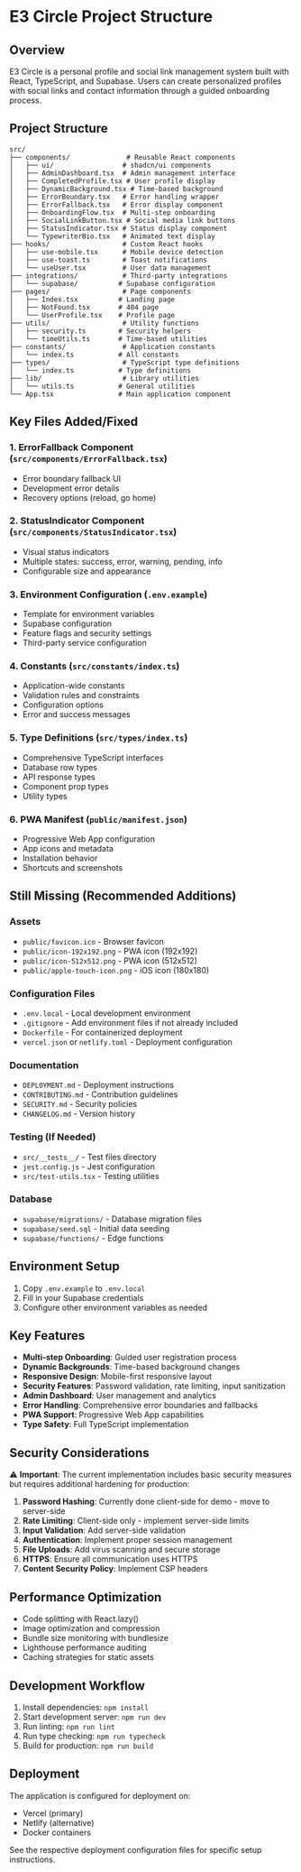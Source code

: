 # E3 Circle Project Structure

## Overview
E3 Circle is a personal profile and social link management system built with React, TypeScript, and Supabase. Users can create personalized profiles with social links and contact information through a guided onboarding process.

## Project Structure

```
src/
├── components/              # Reusable React components
│   ├── ui/                 # shadcn/ui components
│   ├── AdminDashboard.tsx  # Admin management interface
│   ├── CompletedProfile.tsx # User profile display
│   ├── DynamicBackground.tsx # Time-based background
│   ├── ErrorBoundary.tsx   # Error handling wrapper
│   ├── ErrorFallback.tsx   # Error display component
│   ├── OnboardingFlow.tsx  # Multi-step onboarding
│   ├── SocialLinkButton.tsx # Social media link buttons
│   ├── StatusIndicator.tsx # Status display component
│   └── TypewriterBio.tsx   # Animated text display
├── hooks/                  # Custom React hooks
│   ├── use-mobile.tsx      # Mobile device detection
│   ├── use-toast.ts        # Toast notifications
│   └── useUser.tsx         # User data management
├── integrations/           # Third-party integrations
│   └── supabase/          # Supabase configuration
├── pages/                  # Page components
│   ├── Index.tsx          # Landing page
│   ├── NotFound.tsx       # 404 page
│   └── UserProfile.tsx    # Profile page
├── utils/                  # Utility functions
│   ├── security.ts        # Security helpers
│   └── timeUtils.ts       # Time-based utilities
├── constants/              # Application constants
│   └── index.ts           # All constants
├── types/                  # TypeScript type definitions
│   └── index.ts           # Type definitions
├── lib/                    # Library utilities
│   └── utils.ts           # General utilities
└── App.tsx                # Main application component
```

## Key Files Added/Fixed

### 1. ErrorFallback Component (`src/components/ErrorFallback.tsx`)
- Error boundary fallback UI
- Development error details
- Recovery options (reload, go home)

### 2. StatusIndicator Component (`src/components/StatusIndicator.tsx`)
- Visual status indicators
- Multiple states: success, error, warning, pending, info
- Configurable size and appearance

### 3. Environment Configuration (`.env.example`)
- Template for environment variables
- Supabase configuration
- Feature flags and security settings
- Third-party service configuration

### 4. Constants (`src/constants/index.ts`)
- Application-wide constants
- Validation rules and constraints
- Configuration options
- Error and success messages

### 5. Type Definitions (`src/types/index.ts`)
- Comprehensive TypeScript interfaces
- Database row types
- API response types
- Component prop types
- Utility types

### 6. PWA Manifest (`public/manifest.json`)
- Progressive Web App configuration
- App icons and metadata
- Installation behavior
- Shortcuts and screenshots

## Still Missing (Recommended Additions)

### Assets
- `public/favicon.ico` - Browser favicon
- `public/icon-192x192.png` - PWA icon (192x192)
- `public/icon-512x512.png` - PWA icon (512x512)
- `public/apple-touch-icon.png` - iOS icon (180x180)

### Configuration Files
- `.env.local` - Local development environment
- `.gitignore` - Add environment files if not already included
- `Dockerfile` - For containerized deployment
- `vercel.json` or `netlify.toml` - Deployment configuration

### Documentation
- `DEPLOYMENT.md` - Deployment instructions
- `CONTRIBUTING.md` - Contribution guidelines
- `SECURITY.md` - Security policies
- `CHANGELOG.md` - Version history

### Testing (If Needed)
- `src/__tests__/` - Test files directory
- `jest.config.js` - Jest configuration
- `src/test-utils.tsx` - Testing utilities

### Database
- `supabase/migrations/` - Database migration files
- `supabase/seed.sql` - Initial data seeding
- `supabase/functions/` - Edge functions

## Environment Setup

1. Copy `.env.example` to `.env.local`
2. Fill in your Supabase credentials
3. Configure other environment variables as needed

## Key Features

- **Multi-step Onboarding**: Guided user registration process
- **Dynamic Backgrounds**: Time-based background changes
- **Responsive Design**: Mobile-first responsive layout
- **Security Features**: Password validation, rate limiting, input sanitization
- **Admin Dashboard**: User management and analytics
- **Error Handling**: Comprehensive error boundaries and fallbacks
- **PWA Support**: Progressive Web App capabilities
- **Type Safety**: Full TypeScript implementation

## Security Considerations

⚠️ **Important**: The current implementation includes basic security measures but requires additional hardening for production:

1. **Password Hashing**: Currently done client-side for demo - move to server-side
2. **Rate Limiting**: Client-side only - implement server-side limits
3. **Input Validation**: Add server-side validation
4. **Authentication**: Implement proper session management
5. **File Uploads**: Add virus scanning and secure storage
6. **HTTPS**: Ensure all communication uses HTTPS
7. **Content Security Policy**: Implement CSP headers

## Performance Optimization

- Code splitting with React.lazy()
- Image optimization and compression
- Bundle size monitoring with bundlesize
- Lighthouse performance auditing
- Caching strategies for static assets

## Development Workflow

1. Install dependencies: `npm install`
2. Start development server: `npm run dev`
3. Run linting: `npm run lint`
4. Run type checking: `npm run typecheck`
5. Build for production: `npm run build`

## Deployment

The application is configured for deployment on:
- Vercel (primary)
- Netlify (alternative)
- Docker containers

See the respective deployment configuration files for specific setup instructions.
